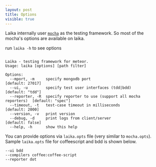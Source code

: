 ```yaml
---
layout: post
title: Options
visible: true
---
```


Laika internally user [`mocha`](http://visionmedia.github.io/mocha/) as the testing framework. So most of the mocha's options are available on laika.

run `laika -h` to see options

<pre><code style='font-size: 12px;'>
Laika - testing framework for meteor.
Usage: laika [options] [path filter]

Options:
  --mport, -m     specify mongodb port                                   [default: 27017]
  --ui, -u        specify test user interfaces (tdd|bdd)                 [default: "tdd"]
  --reporter, -R  specify reporter to use (support all mocha reporters)  [default: "spec"]
  --timeout, -t   test-case timeout in milliseconds                      [default: 2000]
  --version, -v   print version
  --debug, -d     print logs from client/server                          [default: false]
  --help, -h      show this help
</code></pre>

You can provide options via `laika.opts` file (very similar to `mocha.opts`). Sample `laika.opts` file for coffeescript and bdd is shown below.

    --ui bdd
    --compilers coffee:coffee-script
    --reporter dot

